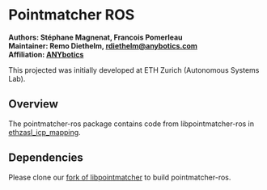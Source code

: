# Pointmatcher ROS

**Authors: Stéphane Magnenat, Francois Pomerleau<br />
Maintainer: Remo Diethelm, rdiethelm@anybotics.com<br />
Affiliation: [ANYbotics](https://www.anybotics.com/)**

This projected was initially developed at ETH Zurich (Autonomous Systems Lab).

## Overview

The pointmatcher-ros package contains code from libpointmatcher-ros in [ethzasl_icp_mapping](https://github.com/ethz-asl/ethzasl_icp_mapping).

## Dependencies

Please clone our [fork of libpointmatcher](https://github.com/ANYbotics/libpointmatcher) to build pointmatcher-ros.

